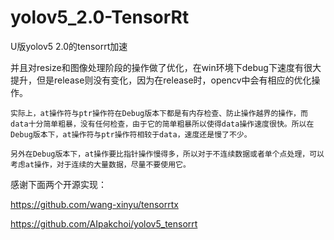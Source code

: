 # yolov5_2.0-TensorRt
U版yolov5 2.0的tensorrt加速



并且对resize和图像处理阶段的操作做了优化，在win环境下debug下速度有很大提升，但是release则没有变化，因为在release时，opencv中会有相应的优化操作。

```
实际上，at操作符与ptr操作符在Debug版本下都是有内存检查、防止操作越界的操作，而data十分简单粗暴，没有任何检查，由于它的简单粗暴所以使得data操作速度很快。所以在Debug版本下，at操作符与ptr操作符相较于data，速度还是慢了不少。

另外在Debug版本下，at操作要比指针操作慢得多，所以对于不连续数据或者单个点处理，可以考虑at操作，对于连续的大量数据，尽量不要使用它。
```

感谢下面两个开源实现：

 https://github.com/wang-xinyu/tensorrtx

https://github.com/AIpakchoi/yolov5_tensorrt
